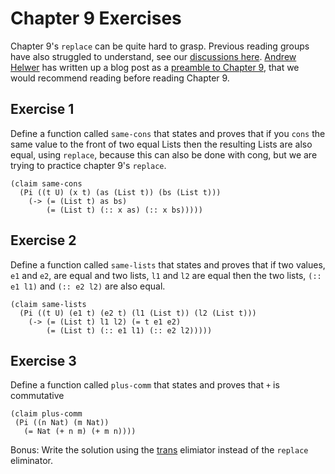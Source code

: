 # Chapter 9 Exercises

Chapter 9's `replace` can be quite hard to grasp.
Previous reading groups have also struggled to understand, see our [discussions here](https://github.com/awalterschulze/the-little-typer-exercises/files/9706444/Gmail.-.Session6.-.2019-02-19_.Summary.pdf).
[Andrew Helwer](https://github.com/ahelwer) has written up a blog post as a [preamble to Chapter 9](https://ahelwer.ca/post/2022-10-13-little-typer-ch9/), that we would recommend reading before reading Chapter 9. 

## Exercise 1

Define a function called `same-cons` that states and proves that
if you `cons` the same value to the front of two equal Lists then
the resulting Lists are also equal,
using `replace`, because this can also be done with cong,
but we are trying to practice chapter 9's `replace`.

```
(claim same-cons
  (Pi ((t U) (x t) (as (List t)) (bs (List t)))
    (-> (= (List t) as bs)
        (= (List t) (:: x as) (:: x bs)))))
```

## Exercise 2

Define a function called `same-lists` that states and proves that
if two values, `e1` and `e2`, are equal and two lists, `l1` and `l2` are
equal then the two lists, `(:: e1 l1)` and `(:: e2 l2)` are also equal.

```
(claim same-lists
  (Pi ((t U) (e1 t) (e2 t) (l1 (List t)) (l2 (List t)))
    (-> (= (List t) l1 l2) (= t e1 e2)
        (= (List t) (:: e1 l1) (:: e2 l2)))))
```

## Exercise 3

Define a function called `plus-comm` that states and proves that
`+` is commutative

```
(claim plus-comm
 (Pi ((n Nat) (m Nat))
   (= Nat (+ n m) (+ m n))))
```

Bonus: Write the solution using the [trans](https://docs.racket-lang.org/pie/index.html#%28def._%28%28lib._pie%2Fmain..rkt%29._trans%29%29) elimiator instead of the `replace` eliminator.